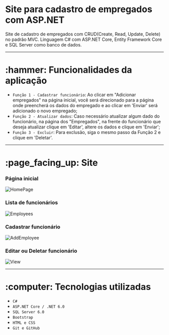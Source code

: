 <!DOCTYPE html>
<html lang="en">

<h1>Site para cadastro de empregados com ASP.NET</h1> 

Site de cadastro de empregados com CRUD(Create, Read, Update, Delete) no padrão MVC. Linguagem C# com ASP.NET Core, Entity Framework Core e SQL Server como banco de dados.

<hr>

<h1>:hammer: Funcionalidades da aplicação</h1>

- `Função 1 - Cadastrar funcionário`: Ao clicar em "Adicionar empregados" na página inicial, você será direcionado para a página onde preencherá os dados do empregado e ao clicar em 'Enviar' será adicionado o novo empregado;
- `Função 2 - Atualizar dados`: Caso necessário atualizar algum dado do funcionário, na página dos "Empregados", na frente do funcionário que deseja atualizar clique em 'Editar', altere os dados e clique em 'Enviar';
- `Função 3 - Excluir`: Para exclusão, siga o mesmo passo da Função 2 e clique em 'Deletar'.

<hr>

<h1>:page_facing_up: Site</h1>

<h3>Página inicial</h3>

![HomePage](https://github.com/felipe-gust/ASP.NET-MVC-CRUD/assets/50121496/adcdb842-f5f1-4fae-8688-f8e5254b7d31)
<br>

<h3>Lista de funcionários</h3>

![Employees](https://github.com/felipe-gust/ASP.NET-MVC-CRUD/assets/50121496/39ccc103-8573-4159-8221-b337614c6586)
<br>

<h3>Cadastrar funcionário</h3>

![AddEmployee](https://github.com/felipe-gust/ASP.NET-MVC-CRUD/assets/50121496/aadaad88-a4c5-4be3-a122-3b74cde01473)
<br>

<h3>Editar ou Deletar funcionário</h3>

![View](https://github.com/felipe-gust/ASP.NET-MVC-CRUD/assets/50121496/e088a831-7580-4b16-a53d-187b98604235)

<hr>

<h1>:computer: Tecnologias utilizadas</h1>

- `C#`
- `ASP.NET Core / .NET 6.0`
- `SQL Server 6.0`
- `Bootstrap`
- `HTML e CSS`
- `Git e GitHub`

